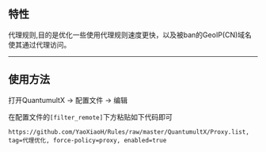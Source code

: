 ## 特性

代理规则,目的是优化一些使用代理规则速度更快，以及被ban的GeoIP(CN)域名使其通过代理访问。

---

## 使用方法


打开QuantumultX -> 配置文件 -> 编辑

在配置文件的`[filter_remote]`下方粘贴如下代码即可

`https://github.com/YaoXiaoH/Rules/raw/master/QuantumultX/Proxy.list, tag=代理优化, force-policy=proxy, enabled=true`

